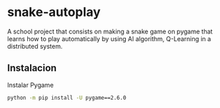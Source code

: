 # snake-autoplay
A school project that consists on making a snake game on pygame that learns how to play automatically by using AI algorithm, Q-Learning in a distributed system.

## Instalacion

Instalar Pygame
```bash
python -m pip install -U pygame==2.6.0
```
